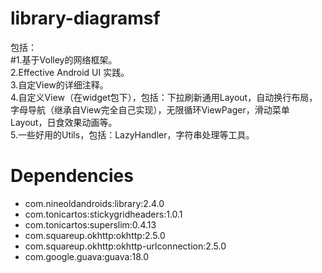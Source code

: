 # library-diagramsf
包括：   
#1.基于Volley的网络框架。  
2.Effective Android UI 实践。   
3.自定View的详细注释。   
4.自定义View（在widget包下），包括：下拉刷新通用Layout，自动换行布局，字母导航（继承自View完全自己实现），无限循环ViewPager，滑动菜单Layout，日食效果动画等。   
5.一些好用的Utils，包括：LazyHandler，字符串处理等工具。

# Dependencies
- com.nineoldandroids:library:2.4.0
- com.tonicartos:stickygridheaders:1.0.1
- com.tonicartos:superslim:0.4.13
- com.squareup.okhttp:okhttp:2.5.0
- com.squareup.okhttp:okhttp-urlconnection:2.5.0
- com.google.guava:guava:18.0
